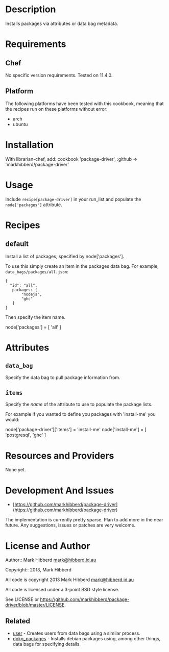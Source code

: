# Description

Installs packages via attributes or data bag metadata.

# Requirements

## Chef

No specific version requirements. Tested on 11.4.0.

## Platform

The following platforms have been tested with this cookbook, meaning that the
recipes run on these platforms without error:

* arch
* ubuntu

# Installation

With librarian-chef, add:
    cookbook 'package-driver',
      :github => 'markhibberd/package-driver'

# Usage

Include `recipe[package-driver]` in your run_list and populate the
`node['packages']` attribute.
# Recipes

## default

Install a list of packages, specified by node['packages'].

To use this simply create an item in the packages data bag. For example,
`data_bags/packages/all.json`:

    {
      "id": "all",
       packages: [
           "nodejs",
           "ghc"
       ]
    }

Then specify the item name.

node['packages'] = [ 'all' ]

# Attributes

## `data_bag`

Specify the data bag to pull package information from.

## `items`

Specify the _name_ of the attribute to use to populate the package lists.

For example if you wanted to define you packages with 'install-me' you would:

node['package-driver']['items'] = 'install-me'
node['install-me'] = [ 'postgresql', 'ghc' ]

# Resources and Providers

None yet.

# Development And Issues

* [https://github.com/markhibberd/package-driver](https://github.com/markhibberd/package-driver)

The implementation is currently pretty sparse. Plan to add more in the near future. Any suggestions, issues or patches are very welcome.

# License and Author

Author:: Mark Hibberd <mark@hibberd.id.au>

Copyright:: 2013, Mark Hibberd

All code is copyright 2013 Mark Hibberd <mark@hibberd.id.au>

All code is licensed under a 3-point BSD style license.

See LICENSE or https://github.com/markhibberd/package-driver/blob/master/LICENSE.


## Related

* [user](http://community.opscode.com/cookbooks/user) - Creates users from data bags using a similar process.
* [dpkg_packages](http://community.opscode.com/cookbooks/dpkg_packages) - Installs debian packages using, among other things, data bags for specifying details.
